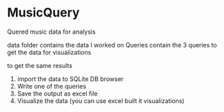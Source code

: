 # MusicQuery
Quered music data for analysis

data folder contains the data I worked on
Queries contain the 3 queries to get the data for visualizations


to get the same results 
1. import the data to SQLite DB browser
2. Write one of the queries 
3. Save the output as excel file 
4. Visualize the data (you can use excel built it visualizations)
